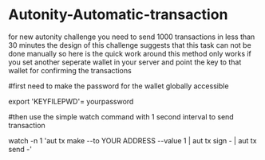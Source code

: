 # Autonity-Automatic-transaction
for new autonity challenge you need to send 1000 transactions in less than 30 minutes
the design of this challenge suggests that this task can not be done manually
so here is the quick work around
this method only works if you set another seperate wallet in your server and point the key to that wallet for confirming the transactions


#first need to make the password for the wallet globally accessible 

export  'KEYFILEPWD'= yourpassword

#then use the simple watch command with 1 second interval to send transaction

watch -n 1 'aut tx make --to YOUR ADDRESS  --value 1 | aut tx sign - | aut tx send -'
